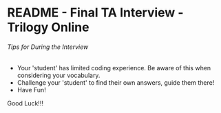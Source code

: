 # README - Final TA Interview - Trilogy Online


###### Tips for During the Interview

* Your 'student' has limited coding experience. Be aware of this when considering your vocabulary. 
* Challenge your 'student' to find their own answers, guide them there! 
* Have Fun!

Good Luck!!!